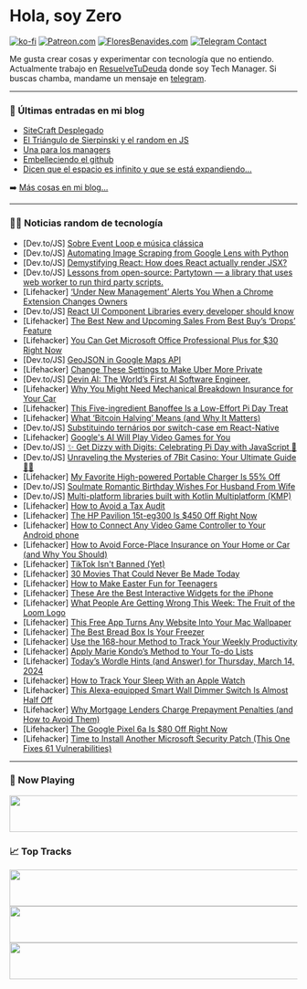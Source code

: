 # Hola, soy Zero

[![ko-fi](https://ko-fi.com/img/githubbutton_sm.svg)](https://ko-fi.com/J3J4N0LUK)
[![Patreon.com](https://img.shields.io/endpoint.svg?url=https%3A%2F%2Fshieldsio-patreon.vercel.app%2Fapi%3Fusername%3Dzerodragon%26type%3Dpatrons&style=for-the-badge)](https://patreon.com/zerodragon)
[![FloresBenavides.com](https://img.shields.io/website?down_message=oops&label=MiBlog&style=for-the-badge&up_message=online&url=https%3A%2F%2Ffloresbenavides.com)](https://floresbenavides.com)
[![Telegram Contact](https://img.shields.io/badge/escr%C3%ADbeme-ZeroDragon-%2326A5E4?style=for-the-badge&logo=telegram)](https://t.me/zerodragon)

Me gusta crear cosas y experimentar con tecnología que no entiendo.
Actualmente trabajo en [ResuelveTuDeuda](http://github.com/resuelve) donde soy Tech Manager.
Si buscas chamba, mandame un mensaje en [telegram](https://t.me/zerodragon).

---

### 📕 Últimas entradas en mi blog
<!-- BLOG-POST-LIST:START -->
- [SiteCraft Desplegado](https://floresbenavides.com/sitecraft-desplegado/)
- [El Triángulo de Sierpinski y el random en JS](https://floresbenavides.com/el-triangulo-de-sierpinski-y-el-random-en-js/)
- [Una para los managers](https://floresbenavides.com/una-para-los-managers/)
- [Embelleciendo el github](https://floresbenavides.com/embelleciendo-el-github/)
- [Dicen que el espacio es infinito y que se está expandiendo…](https://floresbenavides.com/dicen-que-el-espacio-es-infinito-y-que-se-esta-expandiendo/)
<!-- BLOG-POST-LIST:END -->

➡️ [Más cosas en mi blog...](https://floresbenavides.com)

---

### 👨‍💻 Noticias random de tecnología
<!-- TECH-POSTS:START -->
- [Dev.to/JS] [Sobre Event Loop e música clássica](https://dev.to/davida1ves/sobre-event-loop-e-musica-classica-310g)
- [Dev.to/JS] [Automating Image Scraping from Google Lens with Python](https://dev.to/mmw/automating-image-scraping-from-google-lens-with-python-mg0)
- [Dev.to/JS] [Demystifying React: How does React actually render JSX?](https://dev.to/joe_jngigi/demystifying-react-how-does-react-actually-render-jsx-3099)
- [Dev.to/JS] [Lessons from open-source: Partytown — a library that uses web worker to run third party scripts.](https://dev.to/ramunarasinga/lessons-from-open-source-partytown-a-library-that-uses-web-worker-to-run-third-party-scripts-4403)
- [Lifehacker] [‘Under New Management’ Alerts You When a Chrome Extension Changes Owners](https://lifehacker.com/tech/under-new-management-alerts-you-when-chrome-extensions-change-owners)
- [Dev.to/JS] [React UI Component Libraries every developer should know](https://dev.to/sharmaprash/react-ui-component-libraries-every-developer-should-know-me0)
- [Lifehacker] [The Best New and Upcoming Sales From Best Buy’s ‘Drops’ Feature](https://lifehacker.com/tech/best-buy-drops)
- [Lifehacker] [You Can Get Microsoft Office Professional Plus for $30 Right Now](https://lifehacker.com/tech/microsoft-office-professional-plus-sale)
- [Dev.to/JS] [GeoJSON in Google Maps API](https://dev.to/jgracie52/geojson-in-google-maps-api-453o)
- [Lifehacker] [Change These Settings to Make Uber More Private](https://lifehacker.com/tech/change-these-settings-to-make-uber-more-private)
- [Dev.to/JS] [Devin AI: The World’s First AI Software Engineer.](https://dev.to/sufian/devin-ai-the-worlds-first-ai-software-engineer-m3k)
- [Lifehacker] [Why You Might Need Mechanical Breakdown Insurance for Your Car](https://lifehacker.com/money/what-is-mechanical-breakdown-insurance-and-is-it-worth-it)
- [Lifehacker] [This Five-ingredient Banoffee Is a Low-Effort Pi Day Treat](https://lifehacker.com/food-drink/5-ingredient-banoffee-pie-recipe)
- [Lifehacker] [What ‘Bitcoin Halving’ Means &lpar;and Why It Matters&rpar;](https://lifehacker.com/money/what-is-bitcoin-halving)
- [Dev.to/JS] [Substituindo ternários por switch-case em React-Native](https://dev.to/olucascruz/substituindo-ternarios-por-switch-case-em-react-native-4n2p)
- [Lifehacker] [Google&#39;s AI Will Play Video Games for You](https://lifehacker.com/tech/what-is-google-deepmind-sima)
- [Dev.to/JS] [✨ Get Dizzy with Digits: Celebrating Pi Day with JavaScript 🥧](https://dev.to/best_codes/get-dizzy-with-digits-celebrating-pi-day-with-javascript-456k)
- [Dev.to/JS] [Unraveling the Mysteries of 7Bit Casino: Your Ultimate Guide 🎰✨](https://dev.to/kmdclsczmclmcz/unraveling-the-mysteries-of-7bit-casino-your-ultimate-guide-4cjp)
- [Lifehacker] [My Favorite High-powered Portable Charger Is 55% Off](https://lifehacker.com/tech/iniu-portable-charger-sale-woot)
- [Dev.to/JS] [Soulmate Romantic Birthday Wishes For Husband From Wife](https://dev.to/nishant-malik/soulmate-romantic-birthday-wishes-for-husband-from-wife-58cc)
- [Dev.to/JS] [Multi-platform libraries built with Kotlin Multiplatform &lpar;KMP&rpar;](https://dev.to/uakihir0/multi-platform-libraries-built-with-kotlin-multiplatform-kmp-39e1)
- [Lifehacker] [How to Avoid a Tax Audit](https://lifehacker.com/money/how-to-avoid-tax-audit)
- [Lifehacker] [The HP Pavilion 15t-eg300 Is $450 Off Right Now](https://lifehacker.com/tech/hp-pavilion-15t-eg300-sale)
- [Lifehacker] [How to Connect Any Video Game Controller to Your Android phone](https://lifehacker.com/tech/how-to-connect-any-video-game-controller-to-your-android-phone)
- [Lifehacker] [How to Avoid Force-Place Insurance on Your Home or Car &lpar;and Why You Should&rpar;](https://lifehacker.com/money/avoiding-force-place-insurance-policy-on-car-home)
- [Lifehacker] [TikTok Isn&#39;t Banned &lpar;Yet&rpar;](https://lifehacker.com/tech/tiktok-isnt-banned-yet)
- [Lifehacker] [30 Movies That Could Never Be Made Today](https://lifehacker.com/these-movies-could-never-be-made-today)
- [Lifehacker] [How to Make Easter Fun for Teenagers](https://lifehacker.com/fun-easter-ideas-for-teens-and-tweens)
- [Lifehacker] [These Are the Best Interactive Widgets for the iPhone](https://lifehacker.com/tech/the-best-interactive-widgets-iphone)
- [Lifehacker] [What People Are Getting Wrong This Week: The Fruit of the Loom Logo](https://lifehacker.com/entertainment/what-people-are-getting-wrong-this-week-the-fruit-of-the-loom-logo)
- [Lifehacker] [This Free App Turns Any Website Into Your Mac Wallpaper](https://lifehacker.com/tech/turn-any-website-into-your-mac-wallpaper)
- [Lifehacker] [The Best Bread Box Is Your Freezer](https://lifehacker.com/food-drink/how-to-store-bread-in-the-freezer)
- [Lifehacker] [Use the 168-hour Method to Track Your Weekly Productivity](https://lifehacker.com/work/use-the-168-method-for-weekly-productivity)
- [Lifehacker] [Apply Marie Kondo’s Method to Your To-do Lists](https://lifehacker.com/work/konmari-your-to-do-lists)
- [Lifehacker] [Today’s Wordle Hints &lpar;and Answer&rpar; for Thursday, March 14, 2024](https://lifehacker.com/entertainment/wordle-hint-answer-today)
- [Lifehacker] [How to Track Your Sleep With an Apple Watch](https://lifehacker.com/health/how-to-track-sleep-on-apple-watch)
- [Lifehacker] [This Alexa-equipped Smart Wall Dimmer Switch Is Almost Half Off](https://lifehacker.com/tech/leviton-smart-wall-dimmer-switch-sale)
- [Lifehacker] [Why Mortgage Lenders Charge Prepayment Penalties &lpar;and How to Avoid Them&rpar;](https://lifehacker.com/money/what-is-a-mortgage-prepayment-penalty)
- [Lifehacker] [The Google Pixel 6a Is $80 Off Right Now](https://lifehacker.com/tech/google-pixel-6a-sale-woot)
- [Lifehacker] [Time to Install Another Microsoft Security Patch &lpar;This One Fixes 61 Vulnerabilities&rpar;](https://lifehacker.com/tech/install-microsofts-latest-security-patch-on-your-pc)<!-- TECH-POSTS:END -->

---

### 🎵 Now Playing
<a href="https://spotify-now-playing-dun.vercel.app/now-playing?open"><img src="https://spotify-now-playing-dun.vercel.app/now-playing" width="540" height="64"></a>

### 📈 Top Tracks
<a href="https://spotify-now-playing-dun.vercel.app/top-tracks?i=1&open"><img src="https://spotify-now-playing-dun.vercel.app/top-tracks?i=1" width="540" height="64"></a>
<a href="https://spotify-now-playing-dun.vercel.app/top-tracks?i=2&open"><img src="https://spotify-now-playing-dun.vercel.app/top-tracks?i=2" width="540" height="64"></a>
<a href="https://spotify-now-playing-dun.vercel.app/top-tracks?i=3&open"><img src="https://spotify-now-playing-dun.vercel.app/top-tracks?i=3" width="540" height="64"></a>
